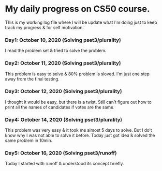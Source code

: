 # My daily progress on CS50 course.
This is my working log file where I will be update what I'm doing just to keep track my progress & for self motivation.

### Day1: October 10, 2020 (Solving pset3/plurality)
I read the problem set & tried to solve the problem.

### Day2: October 11, 2020 (Solving pset3/plurality)
This problem is easy to solve & 80% problem is sloved. I'm just one step away from the final testing.

### Day3: October 12, 2020 (Solving pset3/plurality)
I thought it would be easy, but there is a twist. Still can't figure out how to print all the names of candidates if votes are the same. 

### Day4: October 14, 2020 (Solving pset3/plurality)
This problem was very easy & it took me almost 5 days to solve. But I do't know why I was not able to solve it before. Today just got idea & solved the same problem in 10min.

### Day5: October 16, 2020 (Solving pset3/runoff)
Today I started with runoff & understood its concept briefly.
